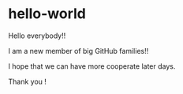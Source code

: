 # hello-world

Hello everybody!!

I am a new member of big GitHub families!!

I hope that we can have more cooperate later days. 

Thank you !
